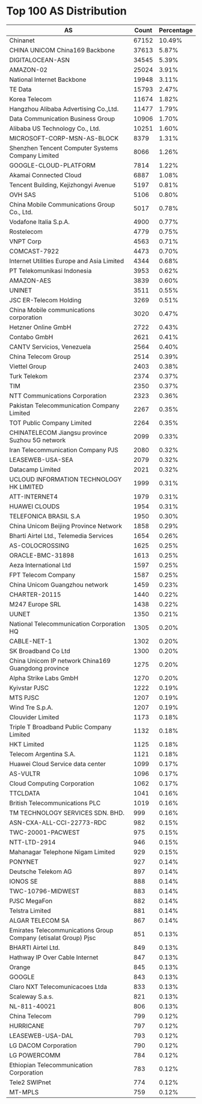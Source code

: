 # Top 100 AS Distribution
| AS | Count | Percentage |
|----|----|----|
| Chinanet | 67152 | 10.49% |
| CHINA UNICOM China169 Backbone | 37613 | 5.87% |
| DIGITALOCEAN-ASN | 34545 | 5.39% |
| AMAZON-02 | 25024 | 3.91% |
| National Internet Backbone | 19948 | 3.11% |
| TE Data | 15793 | 2.47% |
| Korea Telecom | 11674 | 1.82% |
| Hangzhou Alibaba Advertising Co.,Ltd. | 11477 | 1.79% |
| Data Communication Business Group | 10906 | 1.70% |
| Alibaba US Technology Co., Ltd. | 10251 | 1.60% |
| MICROSOFT-CORP-MSN-AS-BLOCK | 8379 | 1.31% |
| Shenzhen Tencent Computer Systems Company Limited | 8066 | 1.26% |
| GOOGLE-CLOUD-PLATFORM | 7814 | 1.22% |
| Akamai Connected Cloud | 6887 | 1.08% |
| Tencent Building, Kejizhongyi Avenue | 5197 | 0.81% |
| OVH SAS | 5106 | 0.80% |
| China Mobile Communications Group Co., Ltd. | 5017 | 0.78% |
| Vodafone Italia S.p.A. | 4900 | 0.77% |
| Rostelecom | 4779 | 0.75% |
| VNPT Corp | 4563 | 0.71% |
| COMCAST-7922 | 4473 | 0.70% |
| Internet Utilities Europe and Asia Limited | 4344 | 0.68% |
| PT Telekomunikasi Indonesia | 3953 | 0.62% |
| AMAZON-AES | 3839 | 0.60% |
| UNINET | 3511 | 0.55% |
| JSC ER-Telecom Holding | 3269 | 0.51% |
| China Mobile communications corporation | 3020 | 0.47% |
| Hetzner Online GmbH | 2722 | 0.43% |
| Contabo GmbH | 2621 | 0.41% |
| CANTV Servicios, Venezuela | 2564 | 0.40% |
| China Telecom Group | 2514 | 0.39% |
| Viettel Group | 2403 | 0.38% |
| Turk Telekom | 2374 | 0.37% |
| TIM | 2350 | 0.37% |
| NTT Communications Corporation | 2323 | 0.36% |
| Pakistan Telecommunication Company Limited | 2267 | 0.35% |
| TOT Public Company Limited | 2264 | 0.35% |
| CHINATELECOM Jiangsu province Suzhou 5G network | 2099 | 0.33% |
| Iran Telecommunication Company PJS | 2080 | 0.32% |
| LEASEWEB-USA-SEA | 2079 | 0.32% |
| Datacamp Limited | 2021 | 0.32% |
| UCLOUD INFORMATION TECHNOLOGY HK LIMITED | 1999 | 0.31% |
| ATT-INTERNET4 | 1979 | 0.31% |
| HUAWEI CLOUDS | 1954 | 0.31% |
| TELEFONICA BRASIL S.A | 1950 | 0.30% |
| China Unicom Beijing Province Network | 1858 | 0.29% |
| Bharti Airtel Ltd., Telemedia Services | 1654 | 0.26% |
| AS-COLOCROSSING | 1625 | 0.25% |
| ORACLE-BMC-31898 | 1613 | 0.25% |
| Aeza International Ltd | 1597 | 0.25% |
| FPT Telecom Company | 1587 | 0.25% |
| China Unicom Guangzhou network | 1459 | 0.23% |
| CHARTER-20115 | 1440 | 0.22% |
| M247 Europe SRL | 1438 | 0.22% |
| UUNET | 1350 | 0.21% |
| National Telecommunication Corporation HQ | 1305 | 0.20% |
| CABLE-NET-1 | 1302 | 0.20% |
| SK Broadband Co Ltd | 1300 | 0.20% |
| China Unicom IP network China169 Guangdong province | 1275 | 0.20% |
| Alpha Strike Labs GmbH | 1270 | 0.20% |
| Kyivstar PJSC | 1222 | 0.19% |
| MTS PJSC | 1207 | 0.19% |
| Wind Tre S.p.A. | 1207 | 0.19% |
| Clouvider Limited | 1173 | 0.18% |
| Triple T Broadband Public Company Limited | 1132 | 0.18% |
| HKT Limited | 1125 | 0.18% |
| Telecom Argentina S.A. | 1121 | 0.18% |
| Huawei Cloud Service data center | 1099 | 0.17% |
| AS-VULTR | 1096 | 0.17% |
| Cloud Computing Corporation | 1062 | 0.17% |
| TTCLDATA | 1041 | 0.16% |
| British Telecommunications PLC | 1019 | 0.16% |
| TM TECHNOLOGY SERVICES SDN. BHD. | 999 | 0.16% |
| ASN-CXA-ALL-CCI-22773-RDC | 982 | 0.15% |
| TWC-20001-PACWEST | 975 | 0.15% |
| NTT-LTD-2914 | 946 | 0.15% |
| Mahanagar Telephone Nigam Limited | 929 | 0.15% |
| PONYNET | 927 | 0.14% |
| Deutsche Telekom AG | 897 | 0.14% |
| IONOS SE | 888 | 0.14% |
| TWC-10796-MIDWEST | 883 | 0.14% |
| PJSC MegaFon | 882 | 0.14% |
| Telstra Limited | 881 | 0.14% |
| ALGAR TELECOM SA | 867 | 0.14% |
| Emirates Telecommunications Group Company (etisalat Group) Pjsc | 851 | 0.13% |
| BHARTI Airtel Ltd. | 849 | 0.13% |
| Hathway IP Over Cable Internet | 847 | 0.13% |
| Orange | 845 | 0.13% |
| GOOGLE | 843 | 0.13% |
| Claro NXT Telecomunicacoes Ltda | 833 | 0.13% |
| Scaleway S.a.s. | 821 | 0.13% |
| NL-811-40021 | 806 | 0.13% |
| China Telecom | 799 | 0.12% |
| HURRICANE | 797 | 0.12% |
| LEASEWEB-USA-DAL | 793 | 0.12% |
| LG DACOM Corporation | 790 | 0.12% |
| LG POWERCOMM | 784 | 0.12% |
| Ethiopian Telecommunication Corporation | 783 | 0.12% |
| Tele2 SWIPnet | 774 | 0.12% |
| MT-MPLS | 759 | 0.12% |
